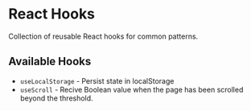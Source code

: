 # React Hooks

Collection of reusable React hooks for common patterns.

## Available Hooks

- `useLocalStorage` - Persist state in localStorage
- `useScroll` - Recive Boolean value when the page has been scrolled beyond the threshold.
